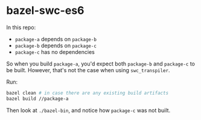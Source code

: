 # bazel-swc-es6

In this repo:

- `package-a` depends on `package-b`
- `package-b` depends on `package-c`
- `package-c` has no dependencies

So when you build `package-a`, you'd expect both `package-b` and `package-c` to be built. However, that's not the case when using `swc_transpiler`.

Run:

```bash
bazel clean # in case there are any existing build artifacts
bazel build //package-a
```

Then look at `./bazel-bin`, and notice how `package-c` was not built.
